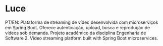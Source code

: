 # Luce
PT/EN: Plataforma de streaming de vídeo desenvolvida com microserviços em Spring Boot. Oferece autenticação, upload, busca e reprodução de vídeos sob demanda. Projeto acadêmico da disciplina Engenharia de Software 2. Video streaming platform built with Spring Boot microservices.
